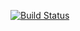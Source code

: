[![Build Status](https://travis-ci.org/7Archi/N1.svg?branch=master)](https://travis-ci.org/7Archi/N1)
